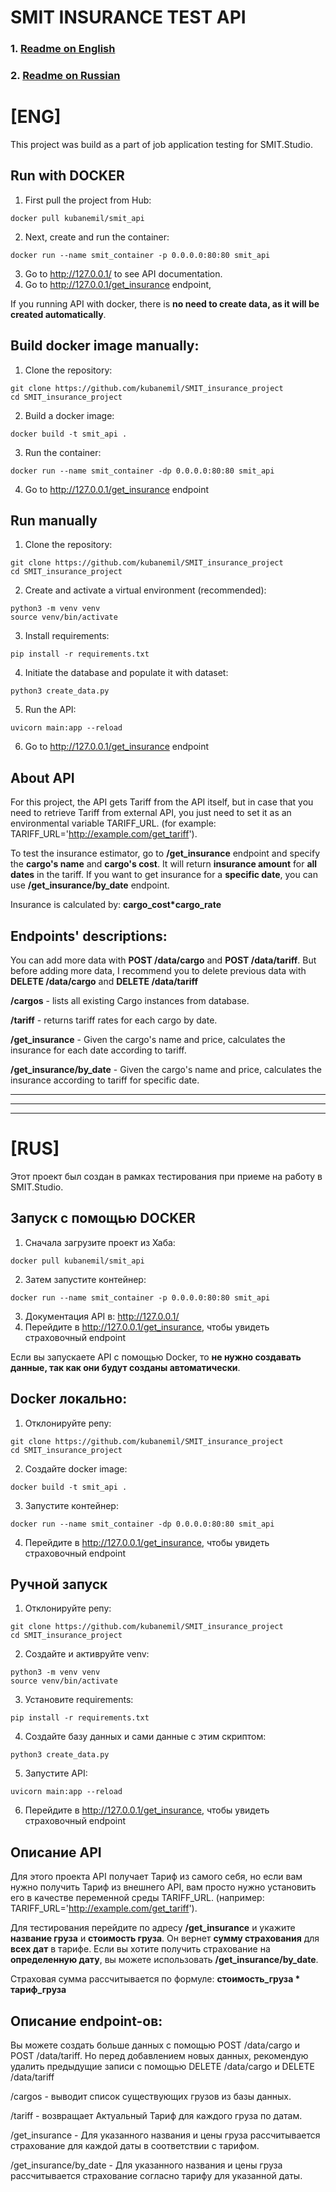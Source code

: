 # SMIT INSURANCE TEST API

### 1. [Readme on English](#eng)
### 2. [Readme on Russian](#rus)


# <a name='eng'>[ENG]</a>
This project was build as a part of job application testing for SMIT.Studio.

## Run with DOCKER
1. First pull the project from Hub:
```shell
docker pull kubanemil/smit_api
``` 

2. Next, create and run the container:
```shell
docker run --name smit_container -p 0.0.0.0:80:80 smit_api
```
3. Go to http://127.0.0.1/ to see API documentation.
4. Go to http://127.0.0.1/get_insurance endpoint,

If you running API with docker, there is <b>no need to create data, 
as it will be created automatically</b>.

## Build docker image manually:
1. Clone the repository:
```shell
git clone https://github.com/kubanemil/SMIT_insurance_project
cd SMIT_insurance_project
```
2. Build a docker image:
```shell
docker build -t smit_api .
```
3. Run the container:
```shell
docker run --name smit_container -dp 0.0.0.0:80:80 smit_api
```
4. Go to http://127.0.0.1/get_insurance endpoint


## Run manually
1. Clone the repository:
```shell
git clone https://github.com/kubanemil/SMIT_insurance_project
cd SMIT_insurance_project
```
2. Create and activate a virtual environment (recommended):
```shell
python3 -m venv venv
source venv/bin/activate
```
3. Install requirements:
```shell
pip install -r requirements.txt
```
4. Initiate the database and populate it with dataset:
```shell
python3 create_data.py
```
5. Run the API:
```shell
uvicorn main:app --reload
```
6. Go to http://127.0.0.1/get_insurance endpoint


## About API
For this project, the API gets Tariff from the API itself, but in case that 
you need to retrieve Tariff from external API, you just need to set it as 
an environmental variable TARIFF_URL.
(for example: TARIFF_URL='http://example.com/get_tariff').

To test the insurance estimator, go to <b>/get_insurance</b> endpoint and 
specify the <b>cargo's name</b> and <b>cargo's cost</b>.
It will return <b>insurance amount</b> for <b>all dates</b> in the tariff.
If you want to get insurance for a <b>specific date</b>, you can use <b>/get_insurance/by_date</b>
endpoint.

Insurance is calculated by: <b>cargo_cost*cargo_rate</b>

## Endpoints' descriptions:

You can add more data with **POST /data/cargo** and **POST /data/tariff**. But before adding more data, I 
recommend you to delete previous data with **DELETE /data/cargo** and **DELETE /data/tariff**

**/cargos** - lists all existing Cargo instances from database.

**/tariff** - returns tariff rates for each cargo by date.

**/get_insurance** - Given the cargo's name and price, calculates the insurance 
for each date according to tariff.

**/get_insurance/by_date** - Given the cargo's name and price, calculates 
the insurance according to tariff for specific date.



----

----

----

# <a name='rus'>[RUS]</a>

Этот проект был создан в рамках тестирования при приеме на работу в SMIT.Studio.

## Запуск с помощью DOCKER
1. Сначала загрузите проект из Хаба:
```shell
docker pull kubanemil/smit_api
```
2. Затем запустите контейнер:
```shell
docker run --name smit_container -p 0.0.0.0:80:80 smit_api
```
3. Документация API в: http://127.0.0.1/
4. Перейдите в http://127.0.0.1/get_insurance, чтобы увидеть страховочный endpoint

Если вы запускаете API с помощью Docker, то <b>не нужно создавать данные, так как они будут созданы автоматически</b>.

## Docker локально:
1. Отклонируйте репу:
```shell
git clone https://github.com/kubanemil/SMIT_insurance_project
cd SMIT_insurance_project
```
2. Создайте docker image:
```shell
docker build -t smit_api .
```
3. Запустите контейнер:
```shell
docker run --name smit_container -dp 0.0.0.0:80:80 smit_api
```
4. Перейдите в http://127.0.0.1/get_insurance, чтобы увидеть страховочный endpoint


## Ручной запуск
1. Отклонируйте репу:
```shell
git clone https://github.com/kubanemil/SMIT_insurance_project
cd SMIT_insurance_project
```
2. Создайте и активруйте venv:
```shell
python3 -m venv venv
source venv/bin/activate
```
3. Установите requirements:
```shell
pip install -r requirements.txt
```
4. Создайте базу данных и сами данные с этим скриптом:
```shell
python3 create_data.py
```
5. Запустите API:
```shell
uvicorn main:app --reload
```
6. Перейдите в http://127.0.0.1/get_insurance, чтобы увидеть страховочный endpoint



## Описание API
Для этого проекта API получает Тариф из самого себя, 
но если вам нужно получить Тариф из внешнего API, 
вам просто нужно установить его в качестве переменной среды TARIFF_URL.
(например: TARIFF_URL='http://example.com/get_tariff').

Для тестирования перейдите по адресу <b>/get_insurance</b> и укажите 
<b>название груза</b> и <b>стоимость груза</b>.
Он вернет <b>сумму страхования</b> для <b>всех дат</b> в тарифе.
Если вы хотите получить страхование на <b>определенную дату</b>, 
вы можете использовать <b>/get_insurance/by_date</b>.

Страховая сумма рассчитывается по формуле: <b>стоимость_груза * тариф_груза</b>

## Описание endpoint-ов:
Вы можете создать больше данных с помощью POST /data/cargo и POST /data/tariff. 
Но перед добавлением новых данных,
рекомендую удалить предыдущие записи с помощью DELETE /data/cargo и DELETE /data/tariff

/cargos - выводит список существующих грузов из базы данных.

/tariff - возвращает Актуальный Тариф для каждого груза по датам.

/get_insurance - Для указанного названия и цены груза рассчитывается страхование 
для каждой даты в соответствии с тарифом.

/get_insurance/by_date - Для указанного названия и цены груза рассчитывается 
страхование согласно тарифу для указанной даты.
